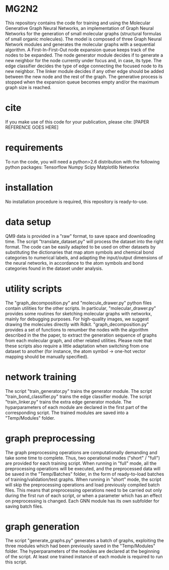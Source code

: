# MG2N2
This repository contains the code for training and using the Molecular Generative Graph Neural Networks, an implementation of Graph Neural Networks for the generation of small molecular graphs (structural formulas of small organic molecules).
The model is composed of three Graph Neural Network modules and generates the molecular graphs with a sequential algorithm.
A First-In-First-Out node expansion queue keeps track of the nodes to be expanded. 
The node generator module decides if to generate a new neighbor for the node currently under focus and, in case, its type.
The edge classifier decides the type of edge connecting the focused node to its new neighbor.
The linker module decides if any other edge should be added between the new node and the rest of the graph.
The generative process is stopped when the expansion queue becomes empty and/or the maximum graph size is reached. 

# cite
If you make use of this code for your publication, please cite:
[PAPER REFERENCE GOES HERE]

# requirements
To run the code, you will need a python>2.6 distribution with the following python packages:
Tensorflow
Numpy
Scipy
Matplotlib
Networkx

# installation
No installation procedure is required, this repository is ready-to-use.

# data setup
QM9 data is provided in a "raw" format, to save space and downloading time. The script "translate_dataset.py" will process the dataset into the right format. The code can be easily adapted to be used on other datasets by substituting the dictionaries that map atom symbols and chemical bond categories to numerical labels, and adapting the input/output dimensions of the neural networks, in accordance to the atom symbols and bond categories found in the dataset under analysis.

# utility scripts
The "graph_decomposition.py" and "molecule_drawer.py" python files contain utilities for the other scripts. In particular, "molecular_drawer.py" provides some routines for sketching molecular graphs with networkx, mainly for debugging purposes. For high-quality images, we suggest drawing the molecules directly with Rdkit. "graph_decomposition.py" provides a set of functions to renumber the nodes with the algorithm described in the the paper, to extract the generation sequence of graphs from each molecular graph, and other related utilities. Please note that these scripts also require a little adaptation when switching from one dataset to another (for instance, the atom symbol -> one-hot vector mapping should be manually specified).

# network training
The script "train_generator.py" trains the generator module.
The script "train_bond_classifier.py" trains the edge classifier module.
The script "train_linker.py" trains the extra edge generator module.
The hyparparameters of each module are declared in the first part of the corresponding script. The trained modules are saved into a "Temp/Modules" folder.

# graph preprocessing
The graph preprocessing operations are computationally demanding and take some time to complete. Thus, two operational modes ("short" / "full") are provided for each training script. When running in "full" mode, all the preprocessing operations will be executed, and the preprocessed data will be saved in the "Temp/Batches" folder, in the form of ready-to-load batches of training/validation/test graphs. When running in "short" mode, the script will skip the preprocessing operations and load previously compiled batch files. This means that preprocessing operations need to be carried out only during the first run of each script, or when a parameter which has an effect on preprocessing is changed. Each GNN module has its own subfolder for saving batch files.

# graph generation
The script "generate_graphs.py" generates a batch of graphs, exploiting the three modules which had been previously saved in the "Temp/Modules" folder.
The hyperparameters of the modules are declared at the beginning of the script. At least one trained instance of each module is required to run this script.


